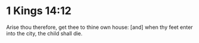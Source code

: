 # 1 Kings 14:12

Arise thou therefore, get thee to thine own house: [and] when thy feet enter into the city, the child shall die.